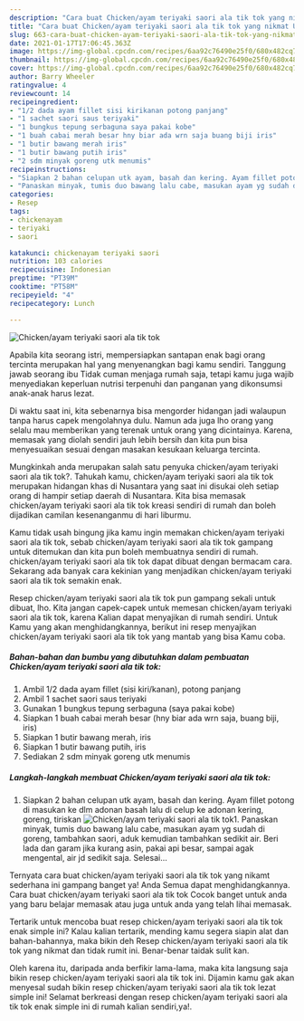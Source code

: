 ```yaml
---
description: "Cara buat Chicken/ayam teriyaki saori ala tik tok yang nikmat Untuk Jualan"
title: "Cara buat Chicken/ayam teriyaki saori ala tik tok yang nikmat Untuk Jualan"
slug: 663-cara-buat-chicken-ayam-teriyaki-saori-ala-tik-tok-yang-nikmat-untuk-jualan
date: 2021-01-17T17:06:45.363Z
image: https://img-global.cpcdn.com/recipes/6aa92c76490e25f0/680x482cq70/chickenayam-teriyaki-saori-ala-tik-tok-foto-resep-utama.jpg
thumbnail: https://img-global.cpcdn.com/recipes/6aa92c76490e25f0/680x482cq70/chickenayam-teriyaki-saori-ala-tik-tok-foto-resep-utama.jpg
cover: https://img-global.cpcdn.com/recipes/6aa92c76490e25f0/680x482cq70/chickenayam-teriyaki-saori-ala-tik-tok-foto-resep-utama.jpg
author: Barry Wheeler
ratingvalue: 4
reviewcount: 14
recipeingredient:
- "1/2 dada ayam fillet sisi kirikanan potong panjang"
- "1 sachet saori saus teriyaki"
- "1 bungkus tepung serbaguna saya pakai kobe"
- "1 buah cabai merah besar hny biar ada wrn saja buang biji iris"
- "1 butir bawang merah iris"
- "1 butir bawang putih iris"
- "2 sdm minyak goreng utk menumis"
recipeinstructions:
- "Siapkan 2 bahan celupan utk ayam, basah dan kering. Ayam fillet potong di masukan ke dlm adonan basah lalu di celup ke adonan kering, goreng, tiriskan"
- "Panaskan minyak, tumis duo bawang lalu cabe, masukan ayam yg sudah di goreng, tambahkan saori, aduk kemudian tambahkan sedikit air. Beri lada dan garam jika kurang asin, pakai api besar, sampai agak mengental, air jd sedikit saja. Selesai..."
categories:
- Resep
tags:
- chickenayam
- teriyaki
- saori

katakunci: chickenayam teriyaki saori 
nutrition: 103 calories
recipecuisine: Indonesian
preptime: "PT39M"
cooktime: "PT58M"
recipeyield: "4"
recipecategory: Lunch

---
```



![Chicken/ayam teriyaki saori ala tik tok](https://img-global.cpcdn.com/recipes/6aa92c76490e25f0/680x482cq70/chickenayam-teriyaki-saori-ala-tik-tok-foto-resep-utama.jpg)

Apabila kita seorang istri, mempersiapkan santapan enak bagi orang tercinta merupakan hal yang menyenangkan bagi kamu sendiri. Tanggung jawab seorang ibu Tidak cuman menjaga rumah saja, tetapi kamu juga wajib menyediakan keperluan nutrisi terpenuhi dan panganan yang dikonsumsi anak-anak harus lezat.

Di waktu  saat ini, kita sebenarnya bisa mengorder hidangan jadi walaupun tanpa harus capek mengolahnya dulu. Namun ada juga lho orang yang selalu mau memberikan yang terenak untuk orang yang dicintainya. Karena, memasak yang diolah sendiri jauh lebih bersih dan kita pun bisa menyesuaikan sesuai dengan masakan kesukaan keluarga tercinta. 



Mungkinkah anda merupakan salah satu penyuka chicken/ayam teriyaki saori ala tik tok?. Tahukah kamu, chicken/ayam teriyaki saori ala tik tok merupakan hidangan khas di Nusantara yang saat ini disukai oleh setiap orang di hampir setiap daerah di Nusantara. Kita bisa memasak chicken/ayam teriyaki saori ala tik tok kreasi sendiri di rumah dan boleh dijadikan camilan kesenanganmu di hari liburmu.

Kamu tidak usah bingung jika kamu ingin memakan chicken/ayam teriyaki saori ala tik tok, sebab chicken/ayam teriyaki saori ala tik tok gampang untuk ditemukan dan kita pun boleh membuatnya sendiri di rumah. chicken/ayam teriyaki saori ala tik tok dapat dibuat dengan bermacam cara. Sekarang ada banyak cara kekinian yang menjadikan chicken/ayam teriyaki saori ala tik tok semakin enak.

Resep chicken/ayam teriyaki saori ala tik tok pun gampang sekali untuk dibuat, lho. Kita jangan capek-capek untuk memesan chicken/ayam teriyaki saori ala tik tok, karena Kalian dapat menyajikan di rumah sendiri. Untuk Kamu yang akan menghidangkannya, berikut ini resep menyajikan chicken/ayam teriyaki saori ala tik tok yang mantab yang bisa Kamu coba.

<!--inarticleads1-->

##### Bahan-bahan dan bumbu yang dibutuhkan dalam pembuatan Chicken/ayam teriyaki saori ala tik tok:

1. Ambil 1/2 dada ayam fillet (sisi kiri/kanan), potong panjang
1. Ambil 1 sachet saori saus teriyaki
1. Gunakan 1 bungkus tepung serbaguna (saya pakai kobe)
1. Siapkan 1 buah cabai merah besar (hny biar ada wrn saja, buang biji, iris)
1. Siapkan 1 butir bawang merah, iris
1. Siapkan 1 butir bawang putih, iris
1. Sediakan 2 sdm minyak goreng utk menumis




<!--inarticleads2-->

##### Langkah-langkah membuat Chicken/ayam teriyaki saori ala tik tok:

1. Siapkan 2 bahan celupan utk ayam, basah dan kering. Ayam fillet potong di masukan ke dlm adonan basah lalu di celup ke adonan kering, goreng, tiriskan
<img src="https://img-global.cpcdn.com/steps/3a0d61c9adc22267/160x128cq70/chickenayam-teriyaki-saori-ala-tik-tok-langkah-memasak-1-foto.jpg" alt="Chicken/ayam teriyaki saori ala tik tok">1. Panaskan minyak, tumis duo bawang lalu cabe, masukan ayam yg sudah di goreng, tambahkan saori, aduk kemudian tambahkan sedikit air. Beri lada dan garam jika kurang asin, pakai api besar, sampai agak mengental, air jd sedikit saja. Selesai...




Ternyata cara buat chicken/ayam teriyaki saori ala tik tok yang nikamt sederhana ini gampang banget ya! Anda Semua dapat menghidangkannya. Cara buat chicken/ayam teriyaki saori ala tik tok Cocok banget untuk anda yang baru belajar memasak atau juga untuk anda yang telah lihai memasak.

Tertarik untuk mencoba buat resep chicken/ayam teriyaki saori ala tik tok enak simple ini? Kalau kalian tertarik, mending kamu segera siapin alat dan bahan-bahannya, maka bikin deh Resep chicken/ayam teriyaki saori ala tik tok yang nikmat dan tidak rumit ini. Benar-benar taidak sulit kan. 

Oleh karena itu, daripada anda berfikir lama-lama, maka kita langsung saja bikin resep chicken/ayam teriyaki saori ala tik tok ini. Dijamin kamu gak akan menyesal sudah bikin resep chicken/ayam teriyaki saori ala tik tok lezat simple ini! Selamat berkreasi dengan resep chicken/ayam teriyaki saori ala tik tok enak simple ini di rumah kalian sendiri,ya!.

